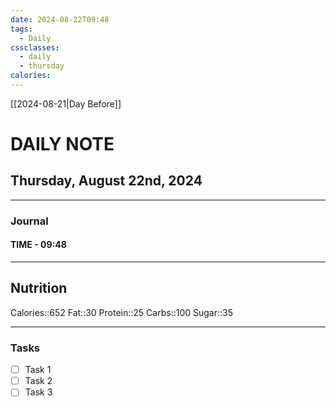 ```yaml
---
date: 2024-08-22T09:48
tags:
  - Daily
cssclasses:
  - daily
  - thursday
calories:
---
```

[[2024-08-21|Day Before]]
# DAILY NOTE
## Thursday, August 22nd, 2024
***
### Journal
#### TIME - 09:48
***
## Nutrition
Calories::652
Fat::30
Protein::25
Carbs::100
Sugar::35
***
### Tasks
- [ ] Task 1
- [ ] Task 2
- [ ] Task 3